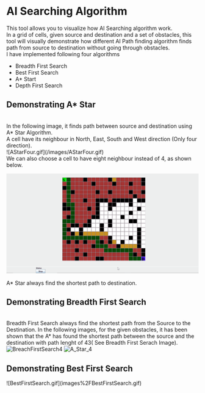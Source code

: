 <h1> AI Searching Algorithm</h1>

This tool allows you to visualize how AI Searching algorithm work. <br/>
In a grid of cells, given source and destination and a set of obstacles, this tool will visually demonstrate how different AI Path finding algorithm finds path from source to destination without going through obstacles. <br/>
I have implemented following four algorithms <br/>
<ul>
<li> Breadth First Search</li>
<li> Best First Search </li>
<li> A* Start </li>
<li> Depth First Search </li>
</ul>

<h2>Demonstrating A* Star</h2> <br/>
In the following image, it finds path between source and destination using A* Star Algorithm.<br/>
A cell have its neighbour in North, East, South and West direction (Only four direction).<br/>
![AStarFour.gif](/images/AStarFour.gif)

<br/>
We can also choose a cell to have eight neighbour instead of 4, as shown below. <br/>

![AStarEight.gif](/images/AStarEight.gif)

A* Star always find the shortest path to destination.<br/>

<h2>Demonstrating Breadth First Search </h2> <br/>
Breadth First Search always find the shortest path from the Source to the Destination. In the following images, for the given obstacles, it has been shown that the A* has found the shortest path between the source and the destination with path lenght of 43( See Breadth First Serach Image).
<img width="543" alt="BreachFirstSearch4" src="https://github.com/VishalRana2015/AI-Algo-Software-Demonstration-Project/assets/69715143/5c283590-da18-4fce-bd74-dee6cd794765">

<img width="451" alt="A_Star_4" src="https://github.com/VishalRana2015/AI-Algo-Software-Demonstration-Project/assets/69715143/c16ca94a-324b-4b3b-9b94-a9b7212a1ad8">



<h2>Demonstrating Best First Search </h2>
![BestFirstSearch.gif](images%2FBestFirstSearch.gif)
